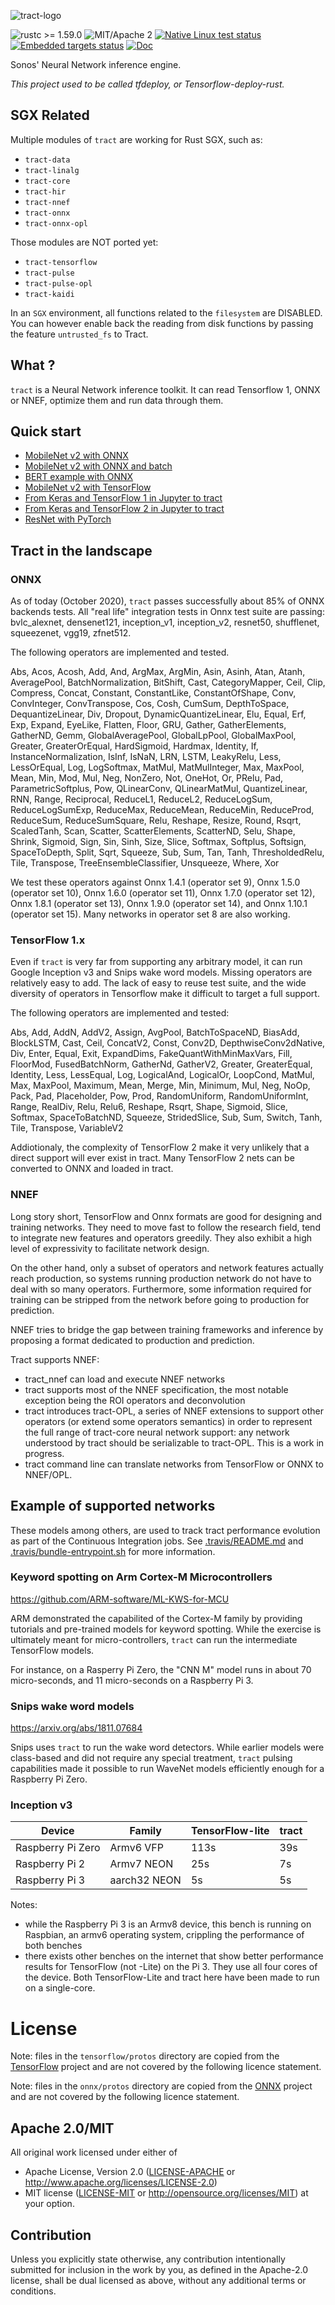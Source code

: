 ![tract-logo](assets/tract-logo/PNG/tract-horizontal-blue.png)

![rustc >= 1.59.0](https://img.shields.io/badge/rustc-%3E%3D1.59.0-brightgreen)
![MIT/Apache 2](https://img.shields.io/crates/l/tract)
[![Native Linux test status](https://github.com/snipsco/tract/workflows/Native%20Linux/badge.svg)](https://github.com/snipsco/tract/actions)
[![Embedded targets status](https://github.com/snipsco/tract/workflows/Embedded%20targets/badge.svg)](https://github.com/snipsco/tract/actions)
[![Doc](https://docs.rs/tract-core/badge.svg)](https://docs.rs/tract-core)

Sonos' Neural Network inference engine.

_This project used to be called tfdeploy, or Tensorflow-deploy-rust._

## SGX Related

Multiple modules of `tract` are working for Rust SGX, such as: 
* `tract-data`
* `tract-linalg`
* `tract-core`
* `tract-hir`
* `tract-nnef`
* `tract-onnx`
* `tract-onnx-opl`

Those modules are NOT ported yet: 
* `tract-tensorflow`
* `tract-pulse`
* `tract-pulse-opl`
* `tract-kaidi`

In an `SGX` environment, all functions related to the `filesystem` are DISABLED.
You can however enable back the reading from disk functions by passing the feature `untrusted_fs` to Tract.

## What ?

`tract` is a Neural Network inference toolkit. It can read Tensorflow 1, ONNX
or NNEF, optimize them and run data through them.

## Quick start

* [MobileNet v2 with ONNX](examples/onnx-mobilenet-v2)
* [MobileNet v2 with ONNX and batch](examples/onnx-mobilenet-v2-batch)
* [BERT example with ONNX](examples/pytorch-albert-v2)
* [MobileNet v2 with TensorFlow](examples/tensorflow-mobilenet-v2)
* [From Keras and TensorFlow 1 in Jupyter to tract](examples/jupyter-keras-tract-tf1)
* [From Keras and TensorFlow 2 in Jupyter to tract](examples/jupyter-keras-tract-tf2)
* [ResNet with PyTorch](examples/pytorch-resnet)

## Tract in the landscape

### ONNX

As of today (October 2020), `tract` passes successfully about 85% of ONNX backends
tests. All "real life" integration tests in Onnx test suite are passing: 
bvlc_alexnet, densenet121, inception_v1, inception_v2, resnet50, shufflenet,
squeezenet, vgg19, zfnet512.

The following operators are implemented and tested.

Abs, Acos, Acosh, Add, And, ArgMax, ArgMin, Asin, Asinh, Atan, Atanh, AveragePool, BatchNormalization, BitShift, Cast, CategoryMapper, Ceil, Clip, Compress, Concat, Constant, ConstantLike, ConstantOfShape, Conv, ConvInteger, ConvTranspose, Cos, Cosh, CumSum, DepthToSpace, DequantizeLinear, Div, Dropout, DynamicQuantizeLinear, Elu, Equal, Erf, Exp, Expand, EyeLike, Flatten, Floor, GRU, Gather, GatherElements, GatherND, Gemm, GlobalAveragePool, GlobalLpPool, GlobalMaxPool, Greater, GreaterOrEqual, HardSigmoid, Hardmax, Identity, If, InstanceNormalization, IsInf, IsNaN, LRN, LSTM, LeakyRelu, Less, LessOrEqual, Log, LogSoftmax, MatMul, MatMulInteger, Max, MaxPool, Mean, Min, Mod, Mul, Neg, NonZero, Not, OneHot, Or, PRelu, Pad, ParametricSoftplus, Pow, QLinearConv, QLinearMatMul, QuantizeLinear, RNN, Range, Reciprocal, ReduceL1, ReduceL2, ReduceLogSum, ReduceLogSumExp, ReduceMax, ReduceMean, ReduceMin, ReduceProd, ReduceSum, ReduceSumSquare, Relu, Reshape, Resize, Round, Rsqrt, ScaledTanh, Scan, Scatter, ScatterElements, ScatterND, Selu, Shape, Shrink, Sigmoid, Sign, Sin, Sinh, Size, Slice, Softmax, Softplus, Softsign, SpaceToDepth, Split, Sqrt, Squeeze, Sub, Sum, Tan, Tanh, ThresholdedRelu, Tile, Transpose, TreeEnsembleClassifier, Unsqueeze, Where, Xor


We test these operators against Onnx 1.4.1 (operator set 9), Onnx 1.5.0
(operator set 10), Onnx 1.6.0 (operator set 11), Onnx 1.7.0 (operator set
12), Onnx 1.8.1 (operator set 13), Onnx 1.9.0 (operator set 14), and Onnx
1.10.1 (operator set 15).
Many networks in operator set 8 are also working.

### TensorFlow 1.x

Even if `tract` is very far from supporting any arbitrary model, it can run
Google Inception v3 and Snips wake word models. Missing operators are relatively 
easy to add. The lack of easy to reuse test suite, and the wide diversity of 
operators in Tensorflow make it difficult to target a full support.

The following operators are implemented and tested:

Abs, Add, AddN, AddV2, Assign, AvgPool, BatchToSpaceND, BiasAdd, BlockLSTM, Cast, Ceil, ConcatV2, Const, Conv2D, DepthwiseConv2dNative, Div, Enter, Equal, Exit, ExpandDims, FakeQuantWithMinMaxVars, Fill, FloorMod, FusedBatchNorm, GatherNd, GatherV2, Greater, GreaterEqual, Identity, Less, LessEqual, Log, LogicalAnd, LogicalOr, LoopCond, MatMul, Max, MaxPool, Maximum, Mean, Merge, Min, Minimum, Mul, Neg, NoOp, Pack, Pad, Placeholder, Pow, Prod, RandomUniform, RandomUniformInt, Range, RealDiv, Relu, Relu6, Reshape, Rsqrt, Shape, Sigmoid, Slice, Softmax, SpaceToBatchND, Squeeze, StridedSlice, Sub, Sum, Switch, Tanh, Tile, Transpose, VariableV2

Addiotionaly, the complexity of TensorFlow 2 make it very unlikely that a direct
support will ever exist in tract. Many TensorFlow 2 nets can be
converted to ONNX and loaded in tract.

### NNEF

Long story short, TensorFlow and Onnx formats are good for designing and
training networks. They need to move fast to follow the research field, tend to
integrate new features and operators greedily. They also exhibit a high level
of expressivity to facilitate network design.

On the other hand, only a subset of operators and network features actually
reach production, so systems running production network do not have to deal
with so many operators. Furthermore, some information required for training can
be stripped from the network before going to production for prediction.

NNEF tries to bridge the gap between training frameworks and inference by
proposing a format dedicated to production and prediction.

Tract supports NNEF:

* tract_nnef can load and execute NNEF networks
* tract supports most of the NNEF specification, the most notable exception
    being the ROI operators and deconvolution
* tract introduces tract-OPL, a series of NNEF extensions to support other
    operators (or extend some operators semantics) in order to represent the
    full range of tract-core neural network support: any network understood by
    tract should be serializable to tract-OPL. This is a work in progress.
* tract command line can translate networks from TensorFlow or ONNX to NNEF/OPL.

## Example of supported networks

These models among others, are used to track tract performance evolution as
part of the Continuous Integration jobs. See [.travis/README.md](readme) and 
[.travis/bundle-entrypoint.sh](.travis/bundle-entrypoint.sh) for more
information.

### Keyword spotting on Arm Cortex-M Microcontrollers

https://github.com/ARM-software/ML-KWS-for-MCU

ARM demonstrated the capabilited of the Cortex-M family by providing
tutorials and pre-trained models for keyword spotting. While the exercise
is ultimately meant for micro-controllers, `tract` can run the intermediate
TensorFlow models.

For instance, on a Rasperry Pi Zero, the "CNN M" model runs in about 70
micro-seconds, and 11 micro-seconds on a Raspberry Pi 3.

### Snips wake word models

https://arxiv.org/abs/1811.07684

Snips uses `tract` to run the wake word detectors. While earlier models were
class-based and did not require any special treatment, `tract` pulsing
capabilities made it possible to run WaveNet models efficiently enough for a
Raspberry Pi Zero.

### Inception v3

|      Device         |      Family    |  TensorFlow-lite  |  tract  |
|---------------------|----------------|-------------------|---------|
|  Raspberry Pi Zero  |    Armv6 VFP   |        113s       |   39s   |
|  Raspberry Pi 2     |    Armv7 NEON  |         25s       |    7s   |
|  Raspberry Pi 3     |  aarch32 NEON  |          5s       |    5s   |

Notes:

 * while the Raspberry Pi 3 is an Armv8 device, this bench is running
     on Raspbian, an armv6 operating system, crippling the performance
     of both benches
 * there exists other benches on the internet that show better
     performance results for TensorFlow (not -Lite) on the Pi 3.
     They use all four cores of the device. Both TensorFlow-Lite and tract
     here have been made to run on a single-core.

# License

Note: files in the `tensorflow/protos` directory are copied from the
[TensorFlow](https://github.com/tensorflow/tensorflow) project and are not
covered by the following licence statement.

Note: files in the `onnx/protos` directory are copied from the
[ONNX](https://github.com/onnx/onnx) project and are not
covered by the following licence statement.

## Apache 2.0/MIT

All original work licensed under either of
 * Apache License, Version 2.0 ([LICENSE-APACHE](LICENSE-APACHE) or http://www.apache.org/licenses/LICENSE-2.0)
 * MIT license ([LICENSE-MIT](LICENSE-MIT) or http://opensource.org/licenses/MIT)
at your option.

## Contribution

Unless you explicitly state otherwise, any contribution intentionally submitted
for inclusion in the work by you, as defined in the Apache-2.0 license, shall
be dual licensed as above, without any additional terms or conditions.
